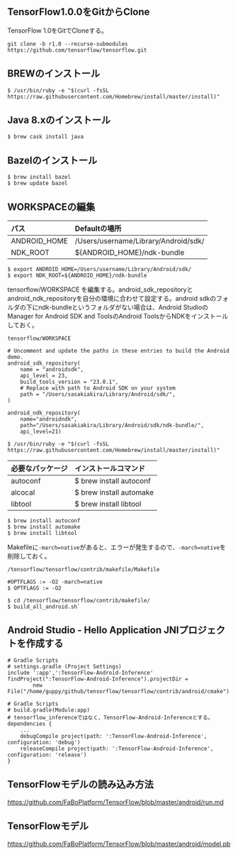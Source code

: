 
## TensorFlow1.0.0をGitからClone

TensorFlow 1.0をGitでCloneする。

```shell
git clone -b r1.0 --recurse-submodules https://github.com/tensorflow/tensorflow.git
```

## BREWのインストール

```shell
$ /usr/bin/ruby -e "$(curl -fsSL https://raw.githubusercontent.com/Homebrew/install/master/install)"
```

## Java 8.xのインストール

```shell
$ brew cask install java
```

## Bazelのインストール

```shell
$ brew install bazel
$ brew update bazel
```

## WORKSPACEの編集

|パス|Defaultの場所|
|:--|:--|
|ANDROID_HOME|/Users/username/Library/Android/sdk/|
|NDK_ROOT|${ANDROID_HOME}/ndk-bundle|

```shell
$ export ANDROID_HOME=/Users/username/Library/Android/sdk/
$ export NDK_ROOT=${ANDROID_HOME}/ndk-bundle
```

tensorflow/WORKSPACE を編集する。android_sdk_repositoryとandroid_ndk_repositoryを自分の環境に合わせて設定する。android sdkのフォルダの下にndk-bundleというフォルダがない場合は、Android StudioのManager for Android SDK and ToolsのAndroid ToolsからNDKをインストールしておく。



`tensorflow/WORKSPACE`
```shell
# Uncomment and update the paths in these entries to build the Android demo.
android_sdk_repository(
    name = "androidsdk",
    api_level = 23,
    build_tools_version = "23.0.1",
    # Replace with path to Android SDK on your system
    path = "/Users/sasakiakira/Library/Android/sdk/",
)

android_ndk_repository(
    name="androidndk",
    path="/Users/sasakiakira/Library/Android/sdk/ndk-bundle/",
    api_level=21)
```

```shell
$ /usr/bin/ruby -e "$(curl -fsSL https://raw.githubusercontent.com/Homebrew/install/master/install)"
```

|必要なパッケージ|インストールコマンド|
|:--|:--|
|autoconf|$ brew install autoconf|
|alcocal| $ brew install automake|
|libtool| $ brew install libtool|

```shell
$ brew install autoconf
$ brew install automake
$ brew install libtool
```

Makefileに`-march=native`があると、エラーが発生するので、`-march=native`を削除しておく。

`/tensorflow/tensorflow/contrib/makefile/Makefile`
```shell
#OPTFLAGS := -O2 -march=native
$ OPTFLAGS := -O2
```

```shell
$ cd /tensorflow/tensorflow/contrib/makefile/
$ build_all_android.sh`
```



##  Android Studio - Hello Application JNIプロジェクトを作成する


```shell
# Gradle Scripts
# settings.gradle (Project Settings)
include ':app',':TensorFlow-Android-Inference'
findProject(":TensorFlow-Android-Inference").projectDir =
        new File("/home/guppy/github/tensorflow/tensorflow/contrib/android/cmake")
```

```shell
# Gradle Scripts
# build.gradle(Module:app)
# tensorflow_inferenceではなく、TensorFlow-Android-Inferenceとする。
dependencies {
    ...
    debugCompile project(path: ':TensorFlow-Android-Inference', configuration: 'debug')
    releaseCompile project(path: ':TensorFlow-Android-Inference', configuration: 'release')
}
```

## TensorFlowモデルの読み込み方法
https://github.com/FaBoPlatform/TensorFlow/blob/master/android/run.md
## TensorFlowモデル
https://github.com/FaBoPlatform/TensorFlow/blob/master/android/model.pb

